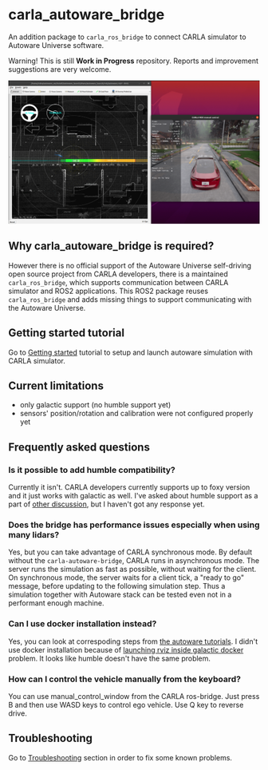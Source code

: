 # carla_autoware_bridge
An addition package to `carla_ros_bridge` to connect CARLA simulator to Autoware Universe software.

Warning! This is still **Work in Progress** repository. Reports and improvement suggestions are very welcome.

![demo](images/demo.png)

## Why carla_autoware_bridge is required?

However there is no official support of the Autoware Universe self-driving open source project from CARLA developers, there is a maintained `carla_ros_bridge`, which supports communication between CARLA simulator and ROS2 applications. This ROS2 package reuses `carla_ros_bridge` and adds missing things to support communicating with the Autoware Universe.

## Getting started tutorial

Go to [Getting started](getting-started.md) tutorial to setup and launch autoware simulation with CARLA simulator.

## Current limitations

* only galactic support (no humble support yet)
* sensors' position/rotation and calibration were not configured properly yet

## Frequently asked questions

### Is it possible to add humble compatibility?

Currently it isn't. CARLA developers currently supports up to foxy version and it just works with galactic as well. I've asked about humble support as a part of [other discussion](https://github.com/carla-simulator/carla/discussions/6305), but I haven't got any response yet.

### Does the bridge has performance issues especially when using many lidars?

Yes, but you can take advantage of CARLA synchronous mode. By default without the `carla-autoware-bridge`, CARLA runs in asynchronous mode. The server runs the simulation as fast as possible, without waiting for the client. On synchronous mode, the server waits for a client tick, a "ready to go" message, before updating to the following simulation step. Thus a simulation together with Autoware stack can be tested even not in a performant enough machine.

### Can I use docker installation instead?

Yes, you can look at correspoding steps from [the autoware tutorials](https://autowarefoundation.github.io/autoware-documentation/galactic/installation/autoware/docker-installation/). I didn't use docker installation because of [launching rviz inside galactic docker](troubleshooting.md#launching-rviz-inside-galactic-docker) problem. It looks like humble doesn't have the same problem.

### How can I control the vehicle manually from the keyboard?

You can use manual_control_window from the CARLA ros-bridge. Just press B and then use WASD keys to control ego vehicle. Use Q key to reverse drive.

## Troubleshooting

Go to [Troubleshooting](troubleshooting.md) section in order to fix some known problems.
